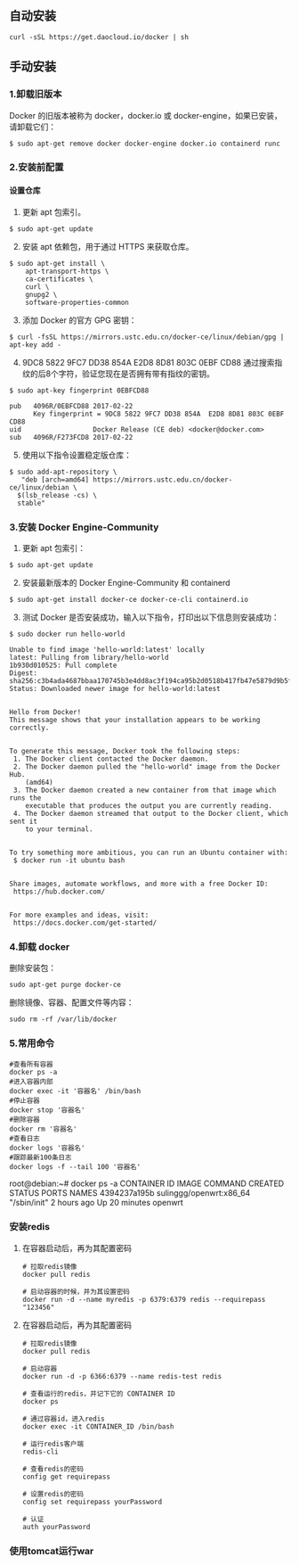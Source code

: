 ## 自动安装

```shell
curl -sSL https://get.daocloud.io/docker | sh
```

## 手动安装

### 1.卸载旧版本

Docker 的旧版本被称为 docker，docker.io 或 docker-engine，如果已安装，请卸载它们：

```shell
$ sudo apt-get remove docker docker-engine docker.io containerd runc
```

### 2.安装前配置

#### 设置仓库

1. 更新 apt 包索引。

```shell
$ sudo apt-get update
```

2. 安装 apt 依赖包，用于通过 HTTPS 来获取仓库。

```shell
$ sudo apt-get install \
    apt-transport-https \
    ca-certificates \
    curl \
    gnupg2 \
    software-properties-common
```

3. 添加 Docker 的官方 GPG 密钥：

```shell
$ curl -fsSL https://mirrors.ustc.edu.cn/docker-ce/linux/debian/gpg | apt-key add -
```

4. 9DC8 5822 9FC7 DD38 854A E2D8 8D81 803C 0EBF CD88 通过搜索指纹的后8个字符，验证您现在是否拥有带有指纹的密钥。

```shell
$ sudo apt-key fingerprint 0EBFCD88

pub   4096R/0EBFCD88 2017-02-22
      Key fingerprint = 9DC8 5822 9FC7 DD38 854A  E2D8 8D81 803C 0EBF CD88
uid                  Docker Release (CE deb) <docker@docker.com>
sub   4096R/F273FCD8 2017-02-22
```

5. 使用以下指令设置稳定版仓库：

```shell
$ sudo add-apt-repository \
   "deb [arch=amd64] https://mirrors.ustc.edu.cn/docker-ce/linux/debian \
  $(lsb_release -cs) \
  stable"
```

### 3.安装 Docker Engine-Community

1. 更新 apt 包索引：

```shell
$ sudo apt-get update
```

2. 安装最新版本的 Docker Engine-Community 和 containerd

```shell
$ sudo apt-get install docker-ce docker-ce-cli containerd.io
```

3. 测试 Docker 是否安装成功，输入以下指令，打印出以下信息则安装成功：

```shell
$ sudo docker run hello-world

Unable to find image 'hello-world:latest' locally
latest: Pulling from library/hello-world
1b930d010525: Pull complete                                                                                                                                  Digest: sha256:c3b4ada4687bbaa170745b3e4dd8ac3f194ca95b2d0518b417fb47e5879d9b5f
Status: Downloaded newer image for hello-world:latest


Hello from Docker!
This message shows that your installation appears to be working correctly.


To generate this message, Docker took the following steps:
 1. The Docker client contacted the Docker daemon.
 2. The Docker daemon pulled the "hello-world" image from the Docker Hub.
    (amd64)
 3. The Docker daemon created a new container from that image which runs the
    executable that produces the output you are currently reading.
 4. The Docker daemon streamed that output to the Docker client, which sent it
    to your terminal.


To try something more ambitious, you can run an Ubuntu container with:
 $ docker run -it ubuntu bash


Share images, automate workflows, and more with a free Docker ID:
 https://hub.docker.com/


For more examples and ideas, visit:
 https://docs.docker.com/get-started/
```

### 4.卸载 docker

删除安装包：

```shell
sudo apt-get purge docker-ce
```

删除镜像、容器、配置文件等内容：

```shell
sudo rm -rf /var/lib/docker
```

### 5.常用命令

```shell
#查看所有容器
docker ps -a
#进入容器内部
docker exec -it '容器名' /bin/bash
#停止容器
docker stop '容器名' 
#删除容器
docker rm '容器名'
#查看日志
docker logs '容器名'
#跟踪最新100条日志
docker logs -f --tail 100 '容器名'
```

root@debian:~# docker ps -a
CONTAINER ID   IMAGE                     COMMAND        CREATED       STATUS          PORTS     NAMES
4394237a195b   sulinggg/openwrt:x86_64   "/sbin/init"   2 hours ago   Up 20 minutes             openwrt

### 安装redis

1. 在容器启动后，再为其配置密码

   ```shell
   # 拉取redis镜像
   docker pull redis
   
   # 启动容器的时候，并为其设置密码
   docker run -d --name myredis -p 6379:6379 redis --requirepass "123456"
   ```

2. 在容器启动后，再为其配置密码

   ```shell
   # 拉取redis镜像
   docker pull redis
   
   # 启动容器
   docker run -d -p 6366:6379 --name redis-test redis
   
   # 查看运行的redis，并记下它的 CONTAINER ID
   docker ps 
   
   # 通过容器id，进入redis
   docker exec -it CONTAINER_ID /bin/bash
   
   # 运行redis客户端
   redis-cli
   
   # 查看redis的密码
   config get requirepass
   
   # 设置redis的密码
   config set requirepass yourPassword
   
   # 认证
   auth yourPassword
   ```

### 使用tomcat运行war
